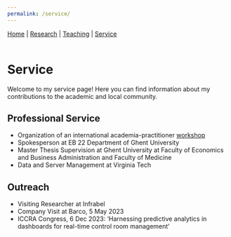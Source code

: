 ```yaml
---
permalink: /service/
---
```

<nav>
  <a href="/">Home</a> |
  <a href="/research/">Research</a> |
  <a href="/teaching/">Teaching</a> |
  <a href="/service/">Service</a>
</nav>

<br>

# Service

Welcome to my service page! Here you can find information about my contributions to the academic and local community.

## Professional Service
- Organization of an international academia-practitioner [workshop](https://ontracklab.com/workshop)
- Spokesperson at EB 22 Department of Ghent University
- Master Thesis Supervision at Ghent University at Faculty of Economics and Business Administration and Faculty of Medicine
- Data and Server Management at Virginia Tech

## Outreach
- Visiting Researcher at Infrabel
- Company Visit at Barco, 5 May 2023
- ICCRA Congress, 6 Dec 2023: ‘Harnessing predictive analytics in dashboards for real-time control room management’


